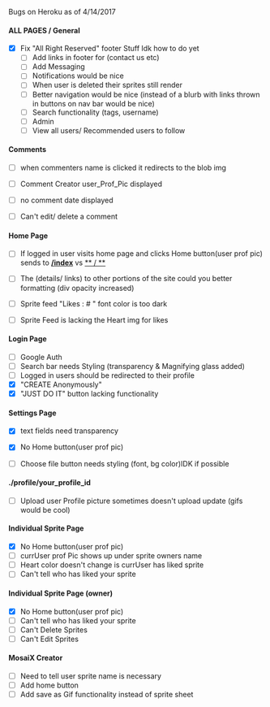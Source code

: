 Bugs on Heroku as of 4/14/2017

#### ALL PAGES / General
  - [x] Fix "All Right Reserved" footer
        Stuff Idk how to do yet
      - [ ] Add links in footer for (contact us etc)
      - [ ] Add Messaging
      - [ ] Notifications would be nice
      - [ ] When user is deleted their sprites still render
      - [ ] Better navigation would be nice (instead of a blurb with links thrown in buttons on nav bar would be nice)
      - [ ] Search functionality (tags, username)
      - [ ] Admin
      - [ ] View all users/ Recommended users to follow

#### Comments
  - [ ] when commenters name is clicked it redirects to the blob img
  - [ ] Comment Creator user_Prof_Pic displayed
  - [ ] no comment date displayed
  - [ ] Can't edit/ delete a comment


#### Home Page
  - [ ] If logged in user visits home page and clicks Home button(user prof pic) sends to [**/index**](http://mosaix.herokuapp.com/index) vs [** / **](http://mosaix.herokuapp.com/)
  - [ ] The (details/ links) to other portions of the site could you better formatting (div opacity increased)
  - [ ] Sprite feed "Likes : # " font color is too dark
  - [ ] Sprite Feed is lacking the Heart img for likes



#### Login Page
- [ ] Google Auth
- [ ] Search bar needs Styling (transparency & Magnifying glass added)
- [ ] Logged in users should be redirected to their profile
- [x] "CREATE Anonymously"
- [x] "JUST DO IT" button lacking functionality

#### Settings Page
  - [x] text fields need transparency
  - [x] No Home button(user prof pic)
  - [ ] Choose file button needs styling (font, bg color)IDK if possible


#### ./profile/your_profile_id
- [ ] Upload user Profile picture sometimes doesn't upload update (gifs would be cool)

#### Individual Sprite Page
  - [x] No Home button(user prof pic)
  - [ ] currUser prof Pic shows up under sprite owners name
  - [ ] Heart color doesn't change is currUser has liked sprite
  - [ ] Can't tell who has liked your sprite

#### Individual Sprite Page (owner)
  - [x] No Home button(user prof pic)
  - [ ] Can't tell who has liked your sprite  
  - [ ] Can't Delete Sprites
  - [ ] Can't Edit Sprites

#### MosaiX Creator
  - [ ] Need to tell user sprite name is necessary
  - [ ] Add home button
  - [ ] Add save as Gif functionality instead of sprite sheet
